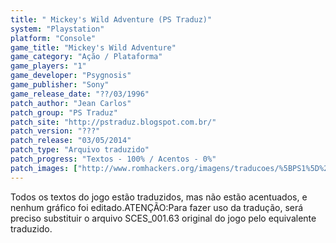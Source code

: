 ```yaml
---
title: " Mickey's Wild Adventure (PS Traduz)"
system: "Playstation"
platform: "Console"
game_title: "Mickey's Wild Adventure"
game_category: "Ação / Plataforma"
game_players: "1"
game_developer: "Psygnosis"
game_publisher: "Sony"
game_release_date: "??/03/1996"
patch_author: "Jean Carlos"
patch_group: "PS Traduz"
patch_site: "http://pstraduz.blogspot.com.br/"
patch_version: "???"
patch_release: "03/05/2014"
patch_type: "Arquivo traduzido"
patch_progress: "Textos - 100% / Acentos - 0%"
patch_images: ["http://www.romhackers.org/imagens/traducoes/%5BPS1%5D%20Mickey's%20Wild%20Adventure%20-%20PS%20Traduz%20-%201.jpg","http://www.romhackers.org/imagens/traducoes/%5BPS1%5D%20Mickey's%20Wild%20Adventure%20-%20PS%20Traduz%20-%202.jpg","http://www.romhackers.org/imagens/traducoes/%5BPS1%5D%20Mickey's%20Wild%20Adventure%20-%20PS%20Traduz%20-%203.jpg"]
---
```

Todos os textos do jogo estão traduzidos, mas não estão acentuados, e nenhum gráfico foi editado.ATENÇÃO:Para fazer uso da tradução, será preciso substituir o arquivo SCES_001.63 original do jogo pelo equivalente traduzido.